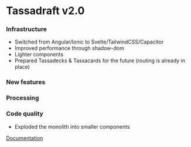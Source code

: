 # Tassadraft v2.0

### Infrastructure

-   Switched from Angular/Ionic to Svelte/TailwindCSS/Capacitor
-   Improved performance through shadow-dom
-   Lighter components
-   Prepared Tassadecks & Tassacards for the future (routing is already in place)

### New features

### Processing

### Code quality

-   Exploded the monolith into smaller components

[Documentation](/README.md)
